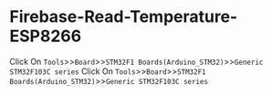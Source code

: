 # Firebase-Read-Temperature-ESP8266
Click On `Tools`>>`Board`>>`STM32F1 Boards(Arduino_STM32)`>>`Generic STM32F103C series`
Click On `Tools`>>`Board`>>`STM32F1 Boards(Arduino_STM32)`>>`Generic STM32F103C series`
